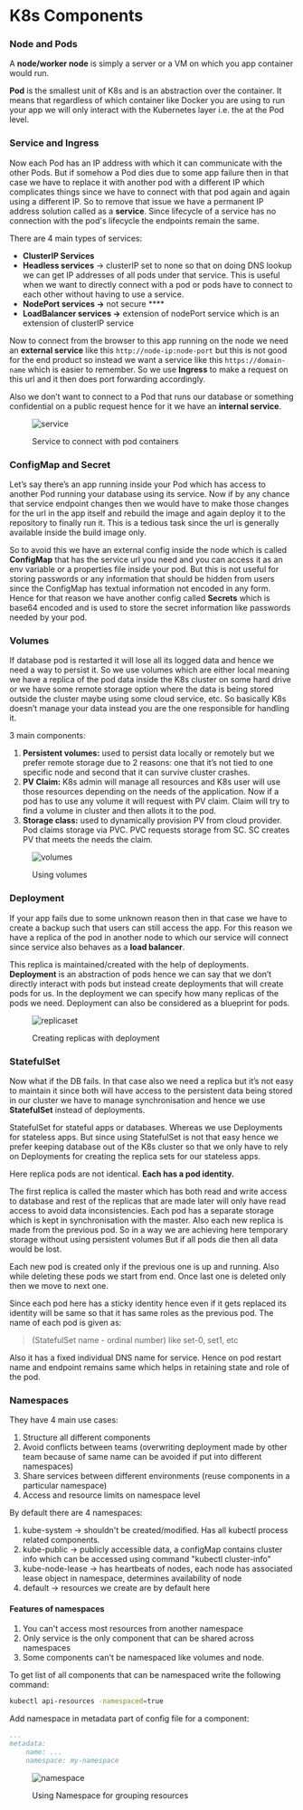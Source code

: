 # K8s Components

### Node and Pods

A **node/worker node** is simply a server or a VM on which you app container would run.

**Pod** is the smallest unit of K8s and is an abstraction over the container. It means that regardless of which container like Docker you are using to run your app we will only interact with the Kubernetes layer i.e. the at the Pod level.

### Service and Ingress

Now each Pod has an IP address with which it can communicate with the other Pods. But if somehow a Pod dies due to some app failure then in that case we have to replace it with another pod with a different IP which complicates things since we have to connect with that pod again and again using a different IP. So to remove that issue we have a permanent IP address solution called as a **service**. Since lifecycle of a service has no connection with the pod's lifecycle the endpoints remain the same.

There are 4 main types of services:

* **ClusterIP Services**
* **Headless services** -> clusterIP set to none so that on doing DNS lookup we can get IP addresses of all pods under that service. This is useful when we want to directly connect with a pod or pods have to connect to each other without having to use a service.
* **NodePort services ->** not secure ****&#x20;
* **LoadBalancer services ->** extension of nodePort service which is an extension of clusterIP service

Now to connect from the browser to this app running on the node we need an **external service** like this `http://node-ip:node-port` but this is not good for the end product so instead we want a service like this `https://domain-name` which is easier to remember. So we use **Ingress** to make a request on this url and it then does port forwarding accordingly.

Also we don’t want to connect to a Pod that runs our database or something confidential on a public request hence for it we have an **internal service**.

<figure><img src="https://user-images.githubusercontent.com/55504616/224374110-6d90a8c4-3bc7-46c6-83df-41b98a82b48a.jpeg" alt="service"><figcaption><p>Service to connect with pod containers</p></figcaption></figure>

### ConfigMap and Secret

Let’s say there’s an app running inside your Pod which has access to another Pod running your database using its service. Now if by any chance that service endpoint changes then we would have to make those changes for the url in the app itself and rebuild the image and again deploy it to the repository to finally run it. This is a tedious task since the url is generally available inside the build image only.

So to avoid this we have an external config inside the node which is called **ConfigMap** that has the service url you need and you can access it as an env variable or a properties file inside your pod. But this is not useful for storing passwords or any information that should be hidden from users since the ConfigMap has textual information not encoded in any form. Hence for that reason we have another config called **Secrets** which is base64 encoded and is used to store the secret information like passwords needed by your pod.

### Volumes

If database pod is restarted it will lose all its logged data and hence we need a way to persist it. So we use volumes which are either local meaning we have a replica of the pod data inside the K8s cluster on some hard drive or we have some remote storage option where the data is being stored outside the cluster maybe using some cloud service, etc. So basically K8s doesn’t manage your data instead you are the one responsible for handling it.

3 main components:

1. **Persistent volumes:** used to persist data locally or remotely but we prefer remote storage due to 2 reasons: one that it’s not tied to one specific node and second that it can survive cluster crashes.
2. **PV Claim:** K8s admin will manage all resources and K8s user will use those resources depending on the needs of the application. Now if a pod has to use any volume it will request with PV claim. Claim will try to find a volume in cluster and then allots it to the pod.
3. **Storage class:** used to dynamically provision PV from cloud provider. Pod claims storage via PVC. PVC requests storage from SC. SC creates PV that meets the needs the claim.

<figure><img src="https://user-images.githubusercontent.com/55504616/224374305-b6059a0d-db10-491d-843a-22157fd47e72.jpeg" alt="volumes"><figcaption><p>Using volumes</p></figcaption></figure>

### Deployment

If your app fails due to some unknown reason then in that case we have to create a backup such that users can still access the app. For this reason we have a replica of the pod in another node to which our service will connect since service also behaves as a **load balancer**.

This replica is maintained/created with the help of deployments. **Deployment** is an abstraction of pods hence we can say that we don’t directly interact with pods but instead create deployments that will create pods for us. In the deployment we can specify how many replicas of the pods we need. Deployment can also be considered as a blueprint for pods.

<figure><img src="https://user-images.githubusercontent.com/55504616/224374658-87a3b0ae-22d1-433f-8a03-41a1b474d900.jpeg" alt="replicaset"><figcaption><p>Creating replicas with deployment</p></figcaption></figure>

### StatefulSet

Now what if the DB fails. In that case also we need a replica but it’s not easy to maintain it since both will have access to the persistent data being stored in our cluster we have to manage synchronisation and hence we use **StatefulSet** instead of deployments.

StatefulSet for stateful apps or databases. Whereas we use Deployments for stateless apps. But since using StatefulSet is not that easy hence we prefer keeping database out of the K8s cluster so that we only have to rely on Deployments for creating the replica sets for our stateless apps.

Here replica pods are not identical. **Each has a pod identity.**

The first replica is called the master which has both read and write access to database and rest of the replicas that are made later will only have read access to avoid data inconsistencies. Each pod has a separate storage which is kept in synchronisation with the master. Also each new replica is made from the previous pod. So in a way we are achieving here temporary storage without using persistent volumes But if all pods die then all data would be lost.

Each new pod is created only if the previous one is up and running. Also while deleting these pods we start from end. Once last one is deleted only then we move to next one.

Since each pod here has a sticky identity hence even if it gets replaced its identity will be same so that it has same roles as the previous pod. The name of each pod is given as:

> (StatefulSet name - ordinal number) like set-0, set1, etc

&#x20;Also it has a fixed individual DNS name for service. Hence on pod restart name and endpoint remains same which helps in retaining state and role of the pod.

### Namespaces

They have 4 main use cases:

1. Structure all different components
2. Avoid conflicts between teams (overwriting deployment made by other team because of same name can be avoided if put into different namespaces)
3. Share services between different environments (reuse components in a particular namespace)
4. Access and resource limits on namespace level

By default there are 4 namespaces:

1. kube-system -> shouldn't be created/modified. Has all kubectl process related components.
2. kube-public -> publicly accessible data, a configMap contains cluster info which can be accessed using command "kubectl cluster-info"
3. &#x20;kube-node-lease -> has heartbeats of nodes, each node has associated lease object in namespace, determines availability of node
4. default -> resources we create are by default here

#### Features of namespaces

1. You can't access most resources from another namespace
2. Only service is the only component that can be shared across namespaces
3. Some components can't be namespaced like volumes and node.

To get list of all components that can be namespaced write the following command:&#x20;

```bash
kubectl api-resources -namespaced=true
```

Add namespace in metadata part of config file for a component:

```yaml
...
metadata:
    name: ...
    namespace: my-namespace
```

<figure><img src="https://user-images.githubusercontent.com/55504616/224375010-aac4298e-c45f-45c6-812b-3ce7bda99fc9.jpeg" alt="namespace"><figcaption><p>Using Namespace for grouping resources</p></figcaption></figure>
